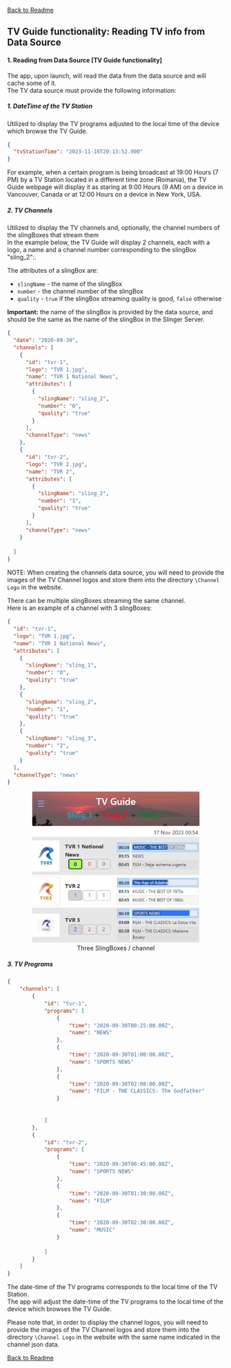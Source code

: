 ﻿[Back to Readme](../README.md#tv-guide-functionality)

## TV Guide functionality: Reading TV info from Data Source #

#### 1. Reading from Data Source [TV Guide functionality]

The app, upon launch, will read the data from the data source and will cache some of it.<br />
The TV data source must provide the following information:

##### 1. DateTime of the TV Station

Utilized to display the TV programs adjusted to the local time of the device which browse the TV Guide.<br />

```json
{
  "tvStationTime": "2023-11-16T20:13:52.000"
}
```
For example, when a certain program is being broadcast at 19:00 Hours (7 PM) by a TV Station
located in a different time zone (Romania), the TV Guide webpage will display
it as staring at 9:00 Hours (9 AM) on a device in Vancouver, Canada
or at 12:00 Hours on a device in New York, USA.


##### 2. TV Channels

Utilized to display the TV channels and, optionally, the channel numbers of the slingBoxes that stream them <br />
In the example below, the TV Guide will display 2 channels, each with a logo, a name and a channel number corresponding to the slingBox "sling_2":.<br />

The attributes of a slingBox are:
- `slingName` - the name of the slingBox
- `number` - the channel number of the slingBox
- `quality` - `true` if the slingBox streaming quality is good, `false` otherwise

**Important:**  the name of the slingBox is provided by the data source, and should be the same as the name of the slingBox in the Slinger Server.<br />


```json
{
  "date": "2020-09-30",
  "channels": [
    {
      "id": "tvr-1",
      "logo": "TVR 1.jpg",
      "name": "TVR 1 National News",
      "attributes": [
        {
          "slingName": "sling_2",
          "number": "0",
          "quality": "true"
        }
      ],
      "channelType": "news"
    },
    {
      "id": "tvr-2",
      "logo": "TVR 2.jpg",
      "name": "TVR 2",
      "attributes": [
        {
          "slingName": "sling_2",
          "number": "1",
          "quality": "true"
        }
      ],
      "channelType": "news"
    }
  
  ]
}
```

NOTE: When creating the channels data source, you will need to provide the images of the
TV Channel logos and store them into the directory `\Channel Logo` in the website.<br />

There can be multiple slingBoxes streaming the same channel.<br />
Here is an example of a channel with 3 slingBoxes:
```json
{
  "id": "tvr-1",
  "logo": "TVR 1.jpg",
  "name": "TVR 1 National News",
  "attributes": [
    {
      "slingName": "sling_1",
      "number": "0",
      "quality": "true"
    },
    {
      "slingName": "sling_2",
      "number": "1",
      "quality": "true"
    },
    {
      "slingName": "sling_3",
      "number": "2",
      "quality": "true"
    }
  ],
  "channelType": "news"
}
```

<p align="center">
<img src="./images/demo_mobile_3_slingboxes.jpg" alt="Controlling three SlingBoxes" height=350 /><br>
Three SlingBoxes / channel
</p>


##### 3. TV Programs
```json
{
    "channels": [
        {
            "id": "tvr-1",
            "programs": [
                {
                    "time": "2020-09-30T00:25:00.00Z",
                    "name": "NEWS"
                },
                {
                    "time": "2020-09-30T01:00:00.00Z",
                    "name": "SPORTS NEWS"
                },
                {
                    "time": "2020-09-30T02:00:00.00Z",
                    "name": "FILM - THE CLASSICS: The Godfather"
                }
   

            ]
        },
        {
            "id": "tvr-2",
            "programs": [
                {
                    "time": "2020-09-30T00:45:00.00Z",
                    "name": "SPORTS NEWS"
                },
                {
                    "time": "2020-09-30T01:30:00.00Z",
                    "name": "FILM"
                },
                {
                    "time": "2020-09-30T02:30:00.00Z",
                    "name": "MUSIC"
                }
       
            ]
        }
    ]
}
```
The date-time of the TV programs corresponds to the local time of the TV Station.<br />
The app will adjust the date-time of the TV programs to the local time of the device which browses the TV Guide.<br />

Please note that, in order to display the channel logos, you will need to provide the images of the TV Channel logos and store them into the directory `\Channel Logo` in the website with the same name indicated in the channel json data.<br />


[Back to Readme](../README.md#tv-guide-functionality)
